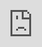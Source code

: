 <html><head>
<title>Home | Uknownsloth</title>
<link rel="icon" href="https://asset-cdn.schoology.com/sites/all/themes/schoology_theme/favicon.ico">
</head><body style="margin: 0px;"><iframe 
src="https://143.244.204.138/" 
style="border:hidden;overflow:hidden;position:absolute;top:0;left:0%;bottom:0%;right:0%;width:100%;height:100%;"></iframe></body></html>
<style>body {
    overflow: hidden;
    /* Hide scrollbars */
} </style>
